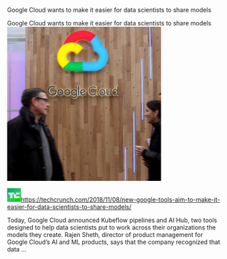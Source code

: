 Google Cloud wants to make it easier for data scientists to share models

Google Cloud wants to make it easier for data scientists to share models
![](../_resources/3dbed4fc69f24f0f014309bef33e794a.png)

![](../_resources/fa7714cbacac0e1c0e63bfdc66507bdf.png)https://techcrunch.com/2018/11/08/new-google-tools-aim-to-make-it-easier-for-data-scientists-to-share-models/

Today, Google Cloud announced Kubeflow pipelines and AI Hub, two tools designed to help data scientists put to work across their organizations the models they create. Rajen Sheth, director of product management for Google Cloud’s AI and ML products, says that the company recognized that data …